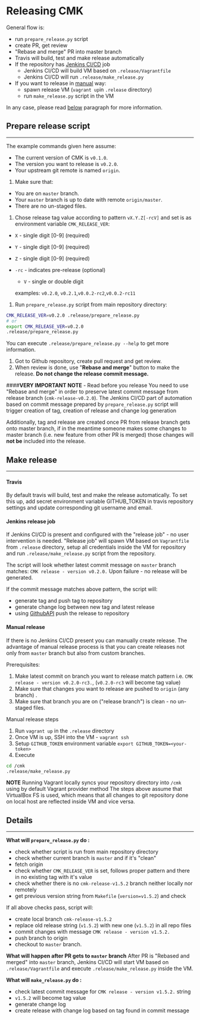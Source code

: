 <!--
Copyright (c) 2017 Intel Corporation

Licensed under the Apache License, Version 2.0 (the "License");
you may not use this file except in compliance with the License.
You may obtain a copy of the License at

     http://www.apache.org/licenses/LICENSE-2.0

Unless required by applicable law or agreed to in writing, software
distributed under the License is distributed on an "AS IS" BASIS,
WITHOUT WARRANTIES OR CONDITIONS OF ANY KIND, either express or implied.
See the License for the specific language governing permissions and
limitations under the License.
-->

# Releasing CMK
General flow is:
 - run `prepare_release.py` script
 - create PR, get review
 - "Rebase and merge" PR into master branch
 - Travis will build, test and make release automatically
 - If the repository has [Jenkins CI/CD](#jenkins-release-job) job
   - Jenkins CI/CD will build VM based on `.release/Vagrantfile`
   - Jenkins CI/CD will run `.release/make_release.py`
 - If you want to release in [manual](#manual-release) way:
   - spawn release VM (`vagrant up`in `.release` directory)
   - run `make_release.py` script in the VM
   
In any case, please read [below](#prepare-release-script) paragraph for more information.



## Prepare release script

---
The example commands given here assume:
  - The current version of CMK is `v0.1.0`.
  - The version you want to release is `v0.2.0`.
  - Your upstream git remote is named `origin`.

1. Make sure that:
  - You are on `master` branch.
  - Your `master` branch is up to date with remote `origin/master`.
  - There are no un-staged files.
  
1. Chose release tag value according to pattern `vX.Y.Z[-rcV]` and set is as environment variable `CMK_RELEASE_VER`:
  - `X` - single digit [0-9] (required)
  - `Y` - single digit [0-9] (required)
  - `Z` - single digit [0-9] (required)
  - `-rc` - indicates pre-release (optional)
	  - `V` - single or double digit 

	examples: `v0.2.0`, `v0.2.1`,`v0.0.2-rc2`,`v0.0.2-rc11`
 
1. Run `prepare_release.py` script from main repository directory:
```sh
CMK_RELEASE_VER=v0.2.0 .release/prepare_release.py
# or
export CMK_RELEASE_VER=v0.2.0
.release/prepare_release.py
```
You can execute `.release/prepare_release.py --help` to get more information.

1. Got to Github repository, create pull request and get review.
1. When review is done, use "**Rebase and merge**" button to make the release. **Do not change the release commit message.**

####**VERY IMPORTANT NOTE** - Read before you release
You need to use "Rebase and merge" in order to preserve latest commit message from release branch
(`cmk-release-v0.2.0`). The Jenkins CI/CD part of automation based on commit message prepared by `prepare_release.py` script will trigger creation of tag, creation of release and change log generation

Additionally, tag and release are created once PR from release branch gets onto master branch, if in the meantime someone makes some changes to master branch (i.e. new feature from other PR is merged) those changes will **not be** included into the release. 


## Make release
---
#### Travis
By default travis will build, test and make the release automatically. To set this up, add secret environment variable GITHUB_TOKEN in travis repository settings and update corresponding git username and email.

#### Jenkins release job
If Jenkins CI/CD is present and configured with the "release job" - no user intervention is needed.
"Release job" will spawn VM based on `Vagrantfile` from `.release` directory, setup all credentials inside the VM for repository and run `.release/make_release.py` script from the repository.

The script will look whether latest commit message on `master` branch matches:
`CMK release - version v0.2.0.` Upon failure - no release will be generated.

If the commit message matches above pattern, the script will:
 - generate tag and push tag to repository
 - generate change log between new tag and latest release
 - using [GithubAPI](https://developer.github.com/v3/repos/releases/) push the release to repository


#### Manual release
If there is no Jenkins CI/CD present you can manually create release.  The advantage of manual release process is that you can create releases not only from `master` branch but also from custom branches. 

Prerequisites:
1. Make latest commit on branch you want to release match pattern i.e. `CMK release - version v0.2.0-rc3.`, (`v0.2.0-rc3` will become tag value)
1. Make sure that changes you want to release are pushed to `origin` (any branch) .
1. Make sure that branch you are on ("release branch") is clean - no un-staged files.

Manual release steps
1. Run `vagrant up` in the `.release` directory
1. Once VM is up, SSH into the VM - `vagrant ssh`
1.  Setup `GITHUB_TOKEN` environment variable `export GITHUB_TOKEN=<your-token>`
1. Execute
```sh
cd /cmk
.release/make_release.py	
```

**NOTE**
Running Vagrant locally syncs your repository directory into `/cmk` using by default Vagrant provider method  The steps above assume that VirtualBox FS is used, which means that all changes to git repository done on local host are reflected inside VM and vice versa.


## Details
---

**What will `prepare_release.py` do :**
 - check whether script is run from main repository directory
 - check whether current branch is `master` and if it's "clean"
 - fetch origin
 - check whether `CMK_RELEASE_VER` is set, follows proper pattern and there in no existing tag with it's value
 - check whether there is no `cmk-release-v1.5.2` branch neither locally nor remotely
 - get previous version string from `Makefile` (`version=v1.5.2`) and check

If all above checks pass, script will:
 - create local branch `cmk-release-v1.5.2`
 - replace old release string (`v1.5.2`) with new one (`v1.5.2`) in all repo files
 - commit changes with message `CMK release - version v1.5.2.`
 - push branch to origin
 - checkout to `master` branch.

**What will happen after PR gets to `master` branch**
After PR is "Rebased and merged" into `master` branch, Jenkins CI/CD will start VM based on `.release/Vagrantfile` and execute `.release/make_release.py` inside the VM.

**What will `make_release.py` do :**
- check latest commit message for `CMK release - version v1.5.2.` string
- `v1.5.2` will become tag value
- generate change log
- create release with change log based on tag found in commit message
